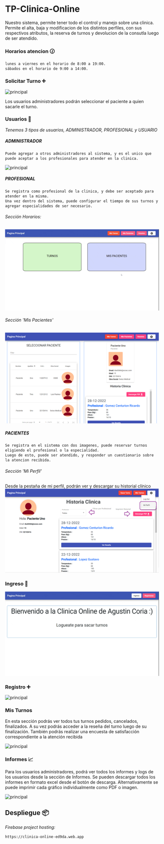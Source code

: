 
# **TP-Clinica-Online**

Nuestro sistema, permite tener todo el control y manejo sobre una clinica. 
Permite el alta, baja y modificacion de los distintos perfiles, con sus respectivos atributos, la reserva de turnos y devolucion de la consutla luego de ser atendido.

### Horarios atencion 🕜

```
lunes a viernes en el horario de 8:00 a 19:00.
sábados en el horario de 9:00 a 14:00.
```

### Solicitar Turno ➕

![principal](https://github.com/acoria1/ClinicaOnline/blob/master/nuevo_turno.gif)

Los usuarios administradores podrán seleccionar el paciente a quien sacarle el turno.

### Usuarios 🔧

_Tenemos 3 tipos de usuarios, ADMINISTRADOR, PROFESIONAL y USUARIO_

##### ADMINISTRADOR
```
Puede agregar a otros administradores al sistema, y es el unico que puede aceptar a los profesionales para atender en la clinica.

```
![principal](https://github.com/acoria1/ClinicaOnline/blob/master/admin_panel.gif)

##### PROFESIONAL
```
Se registra como profesional de la clinica, y debe ser aceptado para atender en la misma.
Una vez dentro del sistema, puede configurar el tiempo de sus turnos y agregar especialidades de ser necesario.

```
###### Sección Horarios:
![principal](https://github.com/acoria1/ClinicaOnline/blob/master/horarios.gif)

###### Sección 'Mis Pacientes'
![principal](https://github.com/acoria1/ClinicaOnline/blob/master/mis_pacientes.png)


##### PACIENTES
```
Se registra en el sistema con dos imagenes, puede reservar turnos eligiendo el profesional o la especialidad.
Luego de esto, puede ser atendido, y responder un cuestionario sobre la atencion recibida.

```
###### Sección 'Mi Perfil'
Desde la pestaña de mi perfil, podrán ver y descargar su historial clínico
![principal](https://github.com/acoria1/ClinicaOnline/blob/master/mi_perfil.png)


### Ingreso 🏥

![principal](https://github.com/acoria1/ClinicaOnline/blob/master/login.gif)

### Registro ➕

![principal](https://github.com/acoria1/ClinicaOnline/blob/master/registro.gif)

### Mis Turnos

En esta sección podrás ver todos tus turnos pedidos, cancelados, finalizados. A su vez podrás acceder a la reseña del turno luego de su finalización. También podrás realizar una encuesta de satisfacción correspondiente a la atención recibida

![principal](https://github.com/acoria1/ClinicaOnline/blob/master/mis_turnos.gif)

### Informes 📈

Para los usuarios administradores, podrá ver todos los informes y logs de los usuarios desde la sección de Informes. Se pueden descargar todos los informes en formato excel desde el botón de descarga. Alternativamente se puede imprimir cada gráfico individualmente como PDF o imagen.

![principal](https://github.com/acoria1/ClinicaOnline/blob/master/informes.gif)


## Despliegue 📦

_Firebase project hosting:_
```
https://clinica-online-ed9da.web.app
```

